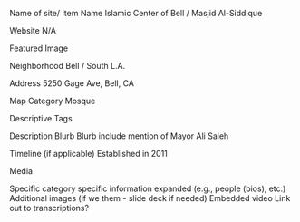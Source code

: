 Name of site/ Item Name
Islamic Center of Bell / Masjid Al-Siddique

Website
N/A

Featured Image


Neighborhood
Bell / South L.A.

Address
5250 Gage Ave, Bell, CA

Map Category 
Mosque

Descriptive Tags


Description Blurb
Blurb include mention of Mayor Ali Saleh

Timeline (if applicable)
Established in 2011

Media 

Specific category specific information expanded (e.g., people (bios), etc.)
Additional images (if we them - slide deck if needed)
Embedded video
Link out to transcriptions?


